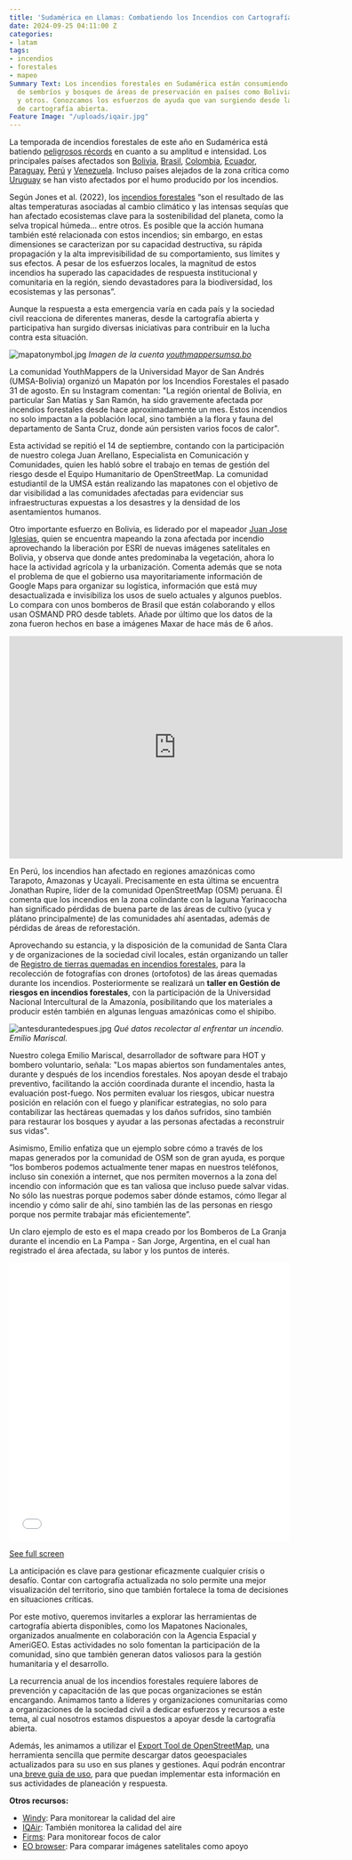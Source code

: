 ```yaml
---
title: 'Sudamérica en Llamas: Combatiendo los Incendios con Cartografía Abierta'
date: 2024-09-25 04:11:00 Z
categories:
- latam
tags:
- incendios
- forestales
- mapeo
Summary Text: Los incendios forestales en Sudamérica están consumiendo miles de hectáreas
  de sembríos y bosques de áreas de preservación en países como Bolivia, Perú, Ecuador
  y otros. Conozcamos los esfuerzos de ayuda que van surgiendo desde las comunidades
  de cartografía abierta.
Feature Image: "/uploads/iqair.jpg"
---
```


La temporada de incendios forestales de este año en Sudamérica está batiendo [peligrosos récords](https://www.opendemocracy.net/es/arden-bosques-america-latina/) en cuanto a su amplitud e intensidad. Los principales países afectados son [Bolivia](https://www.dw.com/es/bolivia-en-emergencia-nacional-por-los-incendios-forestales/a-70163283), [Brasil](https://agenciabrasil.ebc.com.br/es/geral/noticia/2024-09/brasil-concentra-el-76-de-los-incendios-forestales-en-sudamerica), [Colombia](https://forbes.co/2024/09/17/sostenibilidad/el-fuego-arrasa-mas-de-12-000-hectareas-de-bosques-en-colombia-que-lidia-con-20-incendios), [Ecuador](https://www.primicias.ec/sociedad/incendios-forestales-ecuador-balance-hectareas-78858/), [Paraguay](https://www.abc.com.py/nacionales/2024/09/19/incendios-forestales-danos-de-nuevo-incendio-y-el-de-las-semanas-pasadas-supera-las-200-mil-hectareas/), [Perú](https://larepublica.pe/sociedad/2024/09/18/incendios-forestales-en-amazonas-peru-2024-hoy-ultimas-noticias-causas-consecuencias-mapa-zonas-afectadas-como-ayudar-y-todo-sobre-la-crisis-que-vive-la-amazonia-peruana-1419030) y [Venezuela](https://noticialdia.com/al-dia/venezuela-es-el-tercer-pais-de-suramerica-donde-mas-se-han-producido-incendios-forestales-en-lo-que-va-de-2024/). Incluso países alejados de la zona crítica como [Uruguay](https://www.elobservador.com.uy/nacional/el-humo-los-incendios-del-amazonas-uruguay-meteorologos-explican-cuando-estara-la-region-n5960531) se han visto afectados por el humo producido por los incendios.

Según Jones et al. (2022), los [incendios forestales](https://es.wikipedia.org/wiki/Incendios_forestales_en_Sudam%C3%A9rica_en_2024) “son el resultado de las altas temperaturas asociadas al cambio climático y las intensas sequías que han afectado ecosistemas clave para la sostenibilidad del planeta, como la selva tropical húmeda... entre otros. Es posible que la acción humana también esté relacionada con estos incendios; sin embargo, en estas dimensiones se caracterizan por su capacidad destructiva, su rápida propagación y la alta imprevisibilidad de su comportamiento, sus límites y sus efectos. A pesar de los esfuerzos locales, la magnitud de estos incendios ha superado las capacidades de respuesta institucional y comunitaria en la región, siendo devastadores para la biodiversidad, los ecosistemas y las personas”.

Aunque la respuesta a esta emergencia varía en cada país y la sociedad civil reacciona de diferentes maneras, desde la cartografía abierta y participativa han surgido diversas iniciativas para contribuir en la lucha contra esta situación.

![mapatonymbol.jpg](/uploads/mapatonymbol.jpg)
*Imagen de la cuenta [youthmappersumsa.bo](https://www.instagram.com/p/C_zmLBOOQls/?img_index=1)*

La comunidad YouthMappers de la Universidad Mayor de San Andrés (UMSA-Bolivia) organizó un Mapatón por los Incendios Forestales el pasado 31 de agosto. En su Instagram comentan: "La región oriental de Bolivia, en particular San Matías y San Ramón, ha sido gravemente afectada por incendios forestales desde hace aproximadamente un mes. Estos incendios no solo impactan a la población local, sino también a la flora y fauna del departamento de Santa Cruz, donde aún persisten varios focos de calor".

Esta actividad se repitió el 14 de septiembre, contando con la participación de nuestro colega Juan Arellano, Especialista en Comunicación y Comunidades, quien les habló sobre el trabajo en temas de gestión del riesgo desde el Equipo Humanitario de OpenStreetMap. La comunidad estudiantil de la UMSA están realizando las mapatones con el objetivo de dar visibilidad a las comunidades afectadas para evidenciar sus infraestructuras expuestas a los desastres y la densidad de los asentamientos humanos.

Otro importante esfuerzo en Bolivia, es liderado por el mapeador [Juan Jose Iglesias](https://wiki.openstreetmap.org/wiki/User:JJIglesias), quien se encuentra mapeando la zona afectada por incendio aprovechando la liberación por ESRI de nuevas imágenes satelitales en Bolivia, y observa que donde antes predominaba la vegetación, ahora lo hace la actividad agrícola y la urbanización. Comenta además que se nota el problema de que el gobierno usa mayoritariamente información de Google Maps para organizar su logística, información que está muy desactualizada e invisibiliza los usos de suelo actuales y algunos pueblos. Lo compara con unos bomberos de Brasil que están colaborando y ellos usan OSMAND PRO desde tablets. Añade por último que los datos de la zona fueron hechos en base a imágenes Maxar de hace más de 6 años.

<iframe width="600" height="400" src="https://www.youtube.com/embed/X1uhatf7HRw?si=YV0OOiqrjBFbiAZY" title="YouTube video player" frameborder="0" allow="accelerometer; autoplay; clipboard-write; encrypted-media; gyroscope; picture-in-picture; web-share" referrerpolicy="strict-origin-when-cross-origin" allowfullscreen></iframe>

En Perú, los incendios han afectado en regiones amazónicas como Tarapoto, Amazonas y Ucayali. Precisamente en esta última se encuentra Jonathan Rupire, líder de la comunidad OpenStreetMap (OSM) peruana. Él comenta que los incendios en la zona colindante con la laguna Yarinacocha han significado pérdidas de buena parte de las áreas de cultivo (yuca y plátano principalmente) de las comunidades ahí asentadas, además de pérdidas de áreas de reforestación.

Aprovechando su estancia, y la disposición de la comunidad de Santa Clara y de organizaciones de la sociedad civil locales, están organizando un taller de [Registro de tierras quemadas en incendios forestales](https://osm.org.pe/2024/09/23/taller-registro-de-tierras-quemadas-en-incendios-forestales/), para la recolección de fotografías con drones (ortofotos) de las áreas quemadas durante los incendios. Posteriormente se realizará un **taller en Gestión de riesgos en incendios forestales**, con la participación de la Universidad Nacional Intercultural de la Amazonía, posibilitando que los materiales a producir estén también en algunas lenguas amazónicas como el shipibo.

![antesdurantedespues.jpg](/uploads/antesdurantedespues.jpg)
*Qué datos recolectar al enfrentar un incendio. Emilio Mariscal.*

Nuestro colega Emilio Mariscal, desarrollador de software para HOT y bombero voluntario, señala: "Los mapas abiertos son fundamentales antes, durante y después de los incendios forestales. Nos apoyan desde el trabajo preventivo, facilitando la acción coordinada durante el incendio, hasta la evaluación post-fuego. Nos permiten evaluar los riesgos, ubicar nuestra posición en relación con el fuego y planificar estrategias, no solo para contabilizar las hectáreas quemadas y los daños sufridos, sino también para restaurar los bosques y ayudar a las personas afectadas a reconstruir sus vidas".

Asimismo, Emilio enfatiza que un ejemplo sobre cómo a través de los mapas generados por la comunidad de OSM son de gran ayuda, es porque “los bomberos podemos actualmente tener mapas en nuestros teléfonos, incluso sin conexión a internet, que nos permiten movernos a la zona del incendio con información que es tan valiosa que incluso puede salvar vidas. No sólo las nuestras porque podemos saber dónde estamos, cómo llegar al incendio y cómo salir de ahí, sino también las de las personas en riesgo porque nos permite trabajar más eficientemente”.

Un claro ejemplo de esto es el mapa creado por los Bomberos de La Granja durante el incendio en La Pampa - San Jorge, Argentina, en el cual han registrado el área afectada,  su labor y los puntos de interés.

<iframe width="100%" height="500px" frameborder="0" allowfullscreen allow="geolocation" src="//umap.openstreetmap.fr/en/map/incendio-la-pampa-san-jorge_808390?scaleControl=false&miniMap=false&scrollWheelZoom=false&zoomControl=true&editMode=disabled&moreControl=true&searchControl=null&tilelayersControl=null&embedControl=null&datalayersControl=true&onLoadPanel=none&captionBar=false&captionMenus=true"></iframe><p><a href="//umap.openstreetmap.fr/en/map/incendio-la-pampa-san-jorge_808390?scaleControl=false&miniMap=false&scrollWheelZoom=true&zoomControl=true&editMode=disabled&moreControl=true&searchControl=null&tilelayersControl=null&embedControl=null&datalayersControl=true&onLoadPanel=none&captionBar=false&captionMenus=true">See full screen</a></p>

La anticipación es clave para gestionar eficazmente cualquier crisis o desafío. Contar con cartografía actualizada no solo permite una mejor visualización del territorio, sino que también fortalece la toma de decisiones en situaciones críticas.

Por este motivo, queremos invitarles a explorar las herramientas de cartografía abierta disponibles, como los Mapatones Nacionales, organizados anualmente en colaboración con la Agencia Espacial y AmeriGEO. Estas actividades no solo fomentan la participación de la comunidad, sino que también generan datos valiosos para la gestión humanitaria y el desarrollo. 

La recurrencia anual de los incendios forestales requiere labores de prevención y capacitación de las que pocas organizaciones se están encargando. Animamos tanto a líderes y organizaciones comunitarias como a organizaciones de la sociedad civil a dedicar esfuerzos y recursos a este tema, al cual nosotros estamos dispuestos a apoyar desde la cartografía abierta.

Además, les animamos a utilizar el [Export Tool de OpenStreetMap](https://export.hotosm.org/v3/), una herramienta sencilla que permite descargar datos geoespaciales actualizados para su uso en sus planes y gestiones. Aquí podrán encontrar una[ breve guía de uso](https://export.hotosm.org/v3/learn/quick_start), para que puedan implementar esta información en sus actividades de planeación y respuesta.

**Otros recursos:**

* [Windy](https://www.windy.com/es/-Men%C3%BA/menu?cosc,-14.179,-56.953,3): Para monitorear la calidad del aire
* [IQAir](https://www.iqair.com/world-air-quality): También monitorea la calidad del aire
* [Firms](https://firms.modaps.eosdis.nasa.gov/map/#d:24hrs;@0.0,0.0,3.0z): Para monitorear focos de calor
* [EO browser](https://apps.sentinel-hub.com/eo-browser): Para comparar imágenes satelitales como apoyo